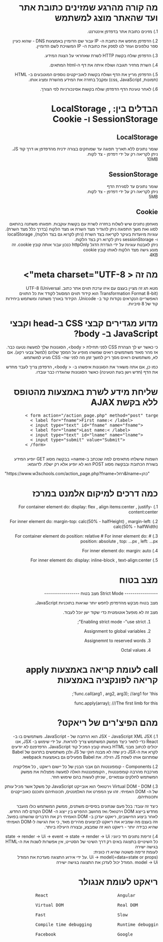 <div dir="rtl">
  <h1> מה קורה מהרגע שמזינים כתובת אתר ועד שהאתר מוצג למשתמש </h1>
  <p>
      1.)
        מזינים כתובת אתר בדפדפן אינטרנט.
  </p>
  <p>
      2.)
        הדפדפן מחפש את כתובת ה- IP עבור שם הדומיין באמצעות DNS
        - שהוא כעיין ספר טלפונים ועוזר לנו לספק את כתובת ה- IP המשויכת לשם הדומיין.
        
  </p>
  <p>
      3.)
        הדפדפן שולח בקשת HTTP לשרת שאחראי על הצגת המידע.
  </p>
  <p>
      4.)
        השרת מחזיר תגובה ושולח איתה את דף ה-html המתאים.
  </p>
  <p>
      5.)
        הדפדפן מריץ את הדף
        ושולח בקשות לאובייקטים נוספים המוטבעים ב- HTML (תמונות, css, JavaScript)
        ומקבל בחזרה את המידע מהשרת ומציג אותו.
  </p>
  <p>
      6.)
       לאחר טעינת הדף הדפדפן שולח בקשות אסינכורניות לפי הצורך.
  </p>
</div>




<div dir="rtl">
  <h1> הבדלים בין: LocalStorage , SessionStorage ו- Cookie </h1>
  <h2> LocalStorage </h2>
  <p>
    שומר נתונים ללא תאריך תפוגה עד שמוחקים בצורה ידנית מהדפדפן או דרך קוד JS.    </br>    
    ניתן לקריאה רק על ידי דפדפן - צד לקוח.    </br>
    10MB    </br>
  </p>
   <h2> SessionStorage </h2>
  <p>
  שומר נתונים עד לסגירת הדף    </br>
  ניתן לקריאה רק על ידי דפדפן - צד לקוח.    </br>
  5MB    </br>
  </p>
   <h2> Cookie </h2>
  <p>
מאחסן נתונים שיש לשלוח בחזרה לשרת עם בקשות עוקבות. תפוגתו משתנה בהתאם לסוג ואת משך התפוגה ניתן להגדיר מצד השרת או מצד הלקוח (בדרך כלל מצד השרת).    </br>
עוגיות מיועדות בעיקר לקריאה בצד השרת (ניתן לקרוא גם בצד הלקוח), localStorage ו- sessionStorage ניתן לקרוא רק בצד הלקוח.    </br>
ניתן לאבטח עוגיות על ידי הגדרת הדגל httpOnly כנכון עבור אותה קובץ cookie. זה מונע גישה מצד הלקוח לאותו קובץ cookie    </br>
4KB
  </p>
</div>



<div dir="rtl">
  <h1> מה זה < meta charset="UTF-8"> </h1>
  <p>
  מטא תג זה מציין בעצם עם איזו ערכת תווים אתר כתוב.
UTF-8 (Universal Transformation Format 8-bit) הוא קידוד תווים המסוגל לקודד את כל התווים האפשריים הנקראים נקודות קוד ב- Unicode. הקידוד באורך משתנה ומשתמש ביחידות קוד של 8 סיביות.
  </p>
</div>







<div dir="rtl">
  <h1> מדוע מגדירים קבצי CSS ב-head וקבצי JavaScript ב- body?</h1>
  <p>
  
 כי כאשר יש לך הצהרת CSS לפני תחילת < body>,
 הסגנונות שלך למעשה נטענו כבר.
 אז מהר מאוד משתמשים רואים שמשהו מופיע על המסך שלהם 
(למשל צבעי רקע).
 אם לא,
 משתמשים רואים מסך ריק למשך זמן מה לפני שה- CSS 
מגיע למשתמש.

כמו כן, 
אם אתה משאיר את הסגנונות איפשהו ב- < body>, 
הדפדפן צריך לעבד מחדש את הדף (חדש וישן בעת הטעינה) 
כאשר הסגנונות שהוגדרו כבר עובדו.
  </p>
</div>






<div dir="rtl">
  <h1> שליחת מידע לשרת באמצעות מהטופס ללא בקשת AJAX</h1>
  <pre dir="ltr">
        < form action="/action_page.php" method="post" target="_blank">
          < label for="fname">First name:< /label>
          < input type="text" id="fname" name="fname">
          < label for="lname">Last name:< /label>
          < input type="text" id="lname" name="lname">
          < input type="submit" value="Submit">
        < /form>
  </pre>
  <p>
    השמות שישלחו מתאימים למה שנכתב ב-name=
    בבקשה מסוג GET יופיע המידע בשורת הכתובת ובבקשה מסוג POST הוא לא יופיע אלא רק ישלח.
    לדוגמא:
    </p>
    <p dir = "ltr">
      "https://www.w3schools.com/action_page.php?fname=רחל&lname=כהן"
    </p>
</div>

<div dir="rtl">
  <h1>כמה דרכים למיקום אלמנט במרכז</h1>
    <p>
      1.) For container element do:  display: flex , align items:center , justify-content:center
    </p>
    <p>
      2.) For inner element do: margin-top: calc(50% - halfHeight) , margin-left: calc(50% - halfWidth)
    </p>
    <p>
      3.) # For container element do position: relative  # For inner element do: position: absolute , top: ...px , left: ...px
    </p>
    <p>
      4.) For inner element do: margin: auto
    </p>
    <p>
      5.) For inner element do: display: inline-block , text-align:center
    </p>
</div>


<div dir="rtl">
  <h1>מצב בטוח</h1>
    <p>
    <p>
    -----------------  Strict Mode  מצב בטוח ------------------ 
    </p>
    <p>
 מצב בטוח מבקש מהדפדפן לחפש יותר שגיאות בתוכניות JavaScript.
 </p>
  <p>
מצב זה לא מופעל אוטומטית כדי שקוד ישן יוכל לעבוד.
</p>

1. Enabling strict mode
    -"use strict";

2. Assignment to global variables

3. Assignemnt to reserved words

4. Octal values
    </p>
</div>

<div dir="rtl">
  <h1>call לעומת קריאה באמצעות apply קריאה לפונקציה באמצעות</h1>
    <p>
        func.call(arg1 , arg2, arg3); //arg1 for 'this';
    </p>
    <p>
        func.apply(array); ///The first limb for this
    </p>
</div>

<div dir="rtl">
  <h1>מהם הפיצ'רים של ריאקט?</h1>
    <p>
      1.) JSX - JavaScript XML
      JSX הוא הרחבה של - JavaScript. משתמשים בו ב- React כדי לתאר כיצד ממשק המשתמש צריך להראות. על ידי שימוש ב- JSX, אנו יכולים לכתוב מבני HTML באותו קובץ המכיל קוד JavaScript.
      הדפדפנם לא יודעים לקרא את ה-JSX כיון שזה לא מבנה חוקי של JS ולכן משתמשים בתרגום של Babel שמתרגם אותו לשפת JS רגילה.
      את Babel מפעילים גם באמצעות webpack.
    </p>
    <p>
      2.) Components - 
        קומפוננטות הם אבני הבנין של כל יישום ריאקט , כל אפליקציה מורכבת מהרבה קומפוננטות , 
        הקומפוננטות האלה למעשה מפצלות את ממשק המשתמש לחלקים עצמאיים , שניתן לעשות בהם שימוש חוזר.
    </p>
       <p>
      3.) Virtual DOM - 
        DOM וירטואלי הוא אובייקט JavaScript קל משקל אשר מכיל עותק של ה- DOM האמיתי. זהו עץ המפרט את האלמנטים, תכונותיהם ותוכנם כאובייקטים ותכונותיהם. 

כיצד זה עובד:
בכל פעם שנתונים בסיסיים משתנים, ממשק המשתמש כולו מועבר מחדש בייצוג DOM וירטואלי.ואז מחושב ההפרש בין ייצוג ה- DOM הקודם לזה החדש.
לאחר ביצוע החישובים, ריאקט יעדכן ב- DOM האמיתי רק את הדברים שהשתנו בפועל.
וזה בעצם מה שמביא את ריאקט לביצועים מהירים מאד, כי את הגישה ל-DOM האמיתי שהיא כבידה יותר - ריאקט הוא זה שמבצע, ובצורה היעילה ביותר.
    </p>
    <p>
    4.) 
    זרימת נתונים חד כיווני:
    state -> render -> Ui -> event -> state -> render -> Ui <br>
    כל השינויים בתצוגה באים רק דרך השינוי של הסטייט, אין אפשרות לשנות את ה-HTML בגישה ישירה<br>
    לעומת זרימה פשוטה שהיא דו כוונית:<br>
    Ui -> model(=data=state or props) .על ידי אירוע התצוגה מעדכת את המודל <br>
    model -> Ui .המודל יכול לעדכן את התצוגה בגישה ישירה<br>
    </p>
</div>

<div dir="rtl">
  <h1>ריאקט לעומת אנגולר</h1>
    <pre dir="ltr">
            React                           Angular<br>
            Virtual DOM                     Real DOM<br>
            Fast                            Slow<br>
            Compile time debugging          Runtime debugging<br>
            Facebook                        Google<br>
    </pre>  
</div>